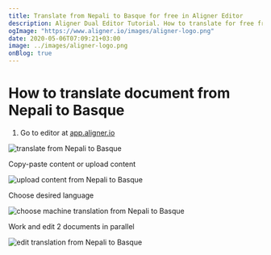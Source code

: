 ```yaml
---
title: Translate from Nepali to Basque for free in Aligner Editor
description: Aligner Dual Editor Tutorial. How to translate for free from Nepali to Basque. Aligner is multilingual document management platform. 
ogImage: "https://www.aligner.io/images/aligner-logo.png"
date: 2020-05-06T07:09:21+03:00
image: ../images/aligner-logo.png
onBlog: true
---
```


# How to translate document from Nepali to Basque

1. Go to editor at [app.aligner.io](https://app.aligner.io "Aligner App web page")

![translate from Nepali to Basque](../aligner-blank-editor.png "translate from Nepali to Basque")

Copy-paste content or upload content

![upload content from Nepali to Basque](../aligner-uploaded-document.png "upload content from Nepali to Basque")

Choose desired language

![choose machine translation from Nepali to Basque](../aligner-language-dropdown.png "choose machine translation from Nepali to Basque")

Work and edit 2 documents in parallel

![edit translation from Nepali to Basque](../aligner-double-sitded-editor.png "edit translation from Nepali to Basque")

